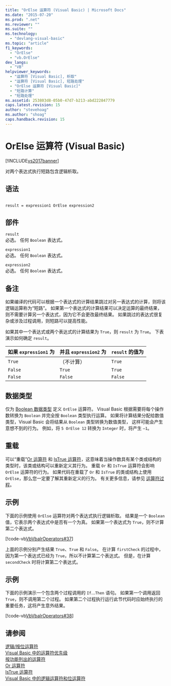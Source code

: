 ```yaml
---
title: "OrElse 运算符 (Visual Basic) | Microsoft Docs"
ms.date: "2015-07-20"
ms.prod: ".net"
ms.reviewer: ""
ms.suite: ""
ms.technology: 
  - "devlang-visual-basic"
ms.topic: "article"
f1_keywords: 
  - "OrElse"
  - "vb.OrElse"
dev_langs: 
  - "VB"
helpviewer_keywords: 
  - "运算符 [Visual Basic], 析取"
  - "运算符 [Visual Basic], 短路处理"
  - "OrElse 运算符 [Visual Basic]"
  - "短路计算"
  - "短路处理"
ms.assetid: 253803d8-05b0-47d7-b213-abd222847779
caps.latest.revision: 15
author: "stevehoag"
ms.author: "shoag"
caps.handback.revision: 15
---
```

# OrElse 运算符 (Visual Basic)
[!INCLUDE[vs2017banner](../../../visual-basic/includes/vs2017banner.md)]

对两个表达式执行短路包含逻辑析取。  
  
## 语法  
  
```  
  
result = expression1 OrElse expression2  
```  
  
## 部件  
 `result`  
 必选。  任何 `Boolean` 表达式。  
  
 `expression1`  
 必选。  任何 `Boolean` 表达式。  
  
 `expression2`  
 必选。  任何 `Boolean` 表达式。  
  
## 备注  
 如果编译的代码可以根据一个表达式的计算结果跳过对另一表达式的计算，则将该逻辑运算称为“短路”。  如果第一个表达式的计算结果可以决定运算的最终结果，则不需要计算另一个表达式，因为它不会更改最终结果。  如果跳过的表达式很复杂或涉及过程调用，则短路可以提高性能。  
  
 如果其中一个表达式或两个表达式的计算结果为 `True`，则 `result` 为 `True`。  下表演示如何确定 `result`。  
  
|如果 `expression1` 为|并且 `expression2` 为|`result` 的值为|  
|------------------------|------------------------|------------------|  
|`True`|（不计算）|`True`|  
|`False`|`True`|`True`|  
|`False`|`False`|`False`|  
  
## 数据类型  
 仅为 [Boolean 数据类型](../../../visual-basic/language-reference/data-types/boolean-data-type.md) 定义 `OrElse` 运算符。  Visual Basic 根据需要将每个操作数转换为 `Boolean` 并完全按 `Boolean` 类型执行运算。  如果将计算结果分配给数值类型，Visual Basic 会将结果从 `Boolean` 类型转换为数值类型，  这样可能会产生意想不到的行为。  例如，将 `5 OrElse 12` 转换为 `Integer` 时，将产生 `–1`。  
  
## 重载  
 可以“重载”[Or 运算符](../../../visual-basic/language-reference/operators/or-operator.md) 和 [IsTrue 运算符](../../../visual-basic/language-reference/operators/istrue-operator.md)，这意味着当操作数具有某个类或结构的类型时，该类或结构可以重新定义其行为。  重载 `Or` 和 `IsTrue` 运算符会影响 `OrElse` 运算符的行为。  如果代码在重载了 `Or` 和 `IsTrue` 的类或结构上使用 `OrElse`，那么您一定要了解其重新定义的行为。  有关更多信息，请参见 [运算符过程](../../../visual-basic/programming-guide/language-features/procedures/operator-procedures.md)。  
  
## 示例  
 下面的示例使用 `OrElse` 运算符对两个表达式执行逻辑析取。  结果是一个 `Boolean` 值，它表示两个表达式中是否有一个为真。  如果第一个表达式为 `True`，则不计算第二个表达式。  
  
 [!code-vb[VbVbalrOperators#37](../../../visual-basic/language-reference/operators/codesnippet/VisualBasic/orelse-operator_1.vb)]  
  
 上面的示例分别产生结果 `True`、`True` 和 `False`。  在计算 `firstCheck` 的过程中，因为第一个表达式已经为 `True`，所以不计算第二个表达式。  但是，在计算 `secondCheck` 时将计算第二个表达式。  
  
## 示例  
 下面的示例演示一个包含两个过程调用的 `If`...`Then` 语句。  如果第一个调用返回 `True`，则不调用第二个过程。  如果第二个过程执行运行此节代码时应始终执行的重要任务，这将产生意外结果。  
  
 [!code-vb[VbVbalrOperators#38](../../../visual-basic/language-reference/operators/codesnippet/VisualBasic/orelse-operator_2.vb)]  
  
## 请参阅  
 [逻辑\/按位运算符](../../../visual-basic/language-reference/operators/logical-bitwise-operators.md)   
 [Visual Basic 中的运算符优先级](../../../visual-basic/language-reference/operators/operator-precedence.md)   
 [按功能列出的运算符](../../../visual-basic/language-reference/operators/operators-listed-by-functionality.md)   
 [Or 运算符](../../../visual-basic/language-reference/operators/or-operator.md)   
 [IsTrue 运算符](../../../visual-basic/language-reference/operators/istrue-operator.md)   
 [Visual Basic 中的逻辑运算符和位运算符](../../../visual-basic/programming-guide/language-features/operators-and-expressions/logical-and-bitwise-operators.md)